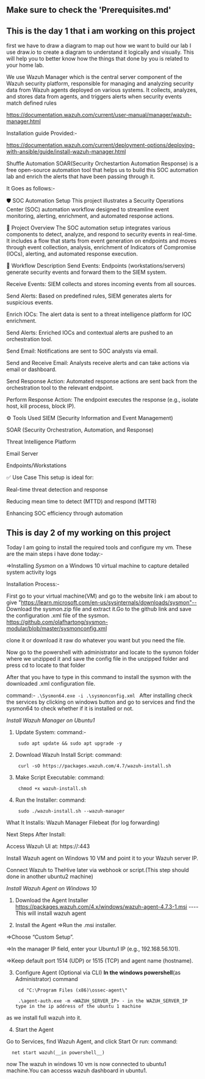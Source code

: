 ## Make sure to check the 'Prerequisites.md' 
## This is the day 1 that i am working on this project
first we have to draw a diagram to map out how we want to build our lab 
I use draw.io to create a diagram to understand it logically and visually. This will help you to better know how the things that done by you is related to your home lab.

We use Wazuh Manager which is the central server component of the Wazuh security platform, responsible for managing and analyzing security data from Wazuh agents deployed on various systems. It collects, analyzes, and stores data from agents, and triggers alerts when security events match defined rules

https://documentation.wazuh.com/current/user-manual/manager/wazuh-manager.html

Installation guide Provided:-

https://documentation.wazuh.com/current/deployment-options/deploying-with-ansible/guide/install-wazuh-manager.html

Shuffle Automation SOAR(Security Orchestartion Automation Response) is a free open-source automation tool that helps us to build this SOC automation lab and enrich the alerts that have been passing through it.

It Goes as follows:-

🛡️ SOC Automation Setup
This project illustrates a Security Operations Center (SOC) automation workflow designed to streamline event monitoring, alerting, enrichment, and automated response actions.

📌 Project Overview
The SOC automation setup integrates various components to detect, analyze, and respond to security events in real-time. It includes a flow that starts from event generation on endpoints and moves through event collection, analysis, enrichment of Indicators of Compromise (IOCs), alerting, and automated response execution.

🔄 Workflow Description
Send Events: Endpoints (workstations/servers) generate security events and forward them to the SIEM system.

Receive Events: SIEM collects and stores incoming events from all sources.

Send Alerts: Based on predefined rules, SIEM generates alerts for suspicious events.

Enrich IOCs: The alert data is sent to a threat intelligence platform for IOC enrichment.

Send Alerts: Enriched IOCs and contextual alerts are pushed to an orchestration tool.

Send Email: Notifications are sent to SOC analysts via email.

Send and Receive Email: Analysts receive alerts and can take actions via email or dashboard.

Send Response Action: Automated response actions are sent back from the orchestration tool to the relevant endpoint.

Perform Response Action: The endpoint executes the response (e.g., isolate host, kill process, block IP).

⚙️ Tools Used
SIEM (Security Information and Event Management)

SOAR (Security Orchestration, Automation, and Response)

Threat Intelligence Platform

Email Server

Endpoints/Workstations

✅ Use Case
This setup is ideal for:

Real-time threat detection and response

Reducing mean time to detect (MTTD) and respond (MTTR)

Enhancing SOC efficiency through automation


## This is day 2 of my working on this project
Today I am going to install the required tools and configure my vm.
These are the main steps i have done today:-

=>Installing *Sysmon* on a Windows 10 virtual machine to capture detailed system activity logs

Installation Process:-

First go to your virtual machine(VM) and go to the website link i am about to give 
"https://learn.microsoft.com/en-us/sysinternals/downloads/sysmon"-- Download the sysmon.zip file and extract it.Go to the github link and save the configuration .xml file of the sysmon. 
https://github.com/olafhartong/sysmon-modular/blob/master/sysmonconfig.xml

clone it or download it raw do whatever you want but you need the file.

Now go to the powershell with administrator and locate to the sysmon folder where we unzipped it and save the config file in the unzipped folder and press cd to locate to that folder

After that you have to type in this command to install the sysmon with the downloaded .xml configuration file. 

 command:-
    ```
     .\Sysmon64.exe -i .\sysmonconfig.xml 
    ```
After installing check the services by clicking on windows button and go to services and find the sysmon64 to check whether if it is installed or not.

*Install Wazuh Manager on Ubuntu1*
1. Update System:
 command:-
    ```
     sudo apt update && sudo apt upgrade -y
    ```
2. Download Wazuh Install Script:
 command:
    ```
     curl -sO https://packages.wazuh.com/4.7/wazuh-install.sh
    ```
3. Make Script Executable:
 command:
    ```
     chmod +x wazuh-install.sh
    ```
4. Run the Installer:
 command:
   ```
    sudo ./wazuh-install.sh --wazuh-manager
   ```
What It Installs:
 Wazuh Manager
Filebeat (for log forwarding)

 Next Steps After Install:

Access Wazuh UI at: https://<your-ubuntu1-ip>:443

Install Wazuh agent on Windows 10 VM and point it to your Wazuh server IP.

Connect Wazuh to TheHive later via webhook or script.(This step should done in another ubuntu2 machine)


*Install Wazuh Agent on Windows 10*
 1. Download the Agent Installer
 https://packages.wazuh.com/4.x/windows/wazuh-agent-4.7.3-1.msi ----This will install wazuh agent

2. Install the Agent
=>Run the .msi installer.

=>Choose “Custom Setup”.

=>In the manager IP field, enter your Ubuntu1 IP (e.g., 192.168.56.101).

=>Keep default port 1514 (UDP) or 1515 (TCP) and agent name (hostname).

3. Configure Agent (Optional via CLI)
 __In the windows powershell__(as Administrator)
 command

    ```
     cd "C:\Program Files (x86)\ossec-agent\"

     .\agent-auth.exe -m <WAZUH_SERVER_IP> - in the WAZUH_SERVER_IP type in the ip address of the ubuntu 1 machine
     ```
 as we install full wazuh into it.

4. Start the Agent

Go to Services, find Wazuh Agent, and click Start
Or run:
  command:
   ```
     net start wazuh(__in powershell__)
   ```
now The wazuh in windows 10 vm is now connected to ubuntu1 machine.You can accesss wazuh dashboard in ubuntu1.

